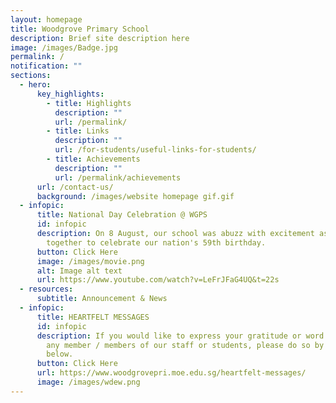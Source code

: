 ```yaml
---
layout: homepage
title: Woodgrove Primary School
description: Brief site description here
image: /images/Badge.jpg
permalink: /
notification: ""
sections:
  - hero:
      key_highlights:
        - title: Highlights
          description: ""
          url: /permalink/
        - title: Links
          description: ""
          url: /for-students/useful-links-for-students/
        - title: Achievements
          description: ""
          url: /permalink/achievements
      url: /contact-us/
      background: /images/website homepage gif.gif
  - infopic:
      title: National Day Celebration @ WGPS
      id: infopic
      description: On 8 August, our school was abuzz with excitement as we came
        together to celebrate our nation's 59th birthday.
      button: Click Here
      image: /images/movie.png
      alt: Image alt text
      url: https://www.youtube.com/watch?v=LeFrJFaG4UQ&t=22s
  - resources:
      subtitle: Announcement & News
  - infopic:
      title: HEARTFELT MESSAGES
      id: infopic
      description: If you would like to express your gratitude or word of thanks to
        any member / members of our staff or students, please do so by clicking
        below.
      button: Click Here
      url: https://www.woodgrovepri.moe.edu.sg/heartfelt-messages/
      image: /images/wdew.png
---
```

